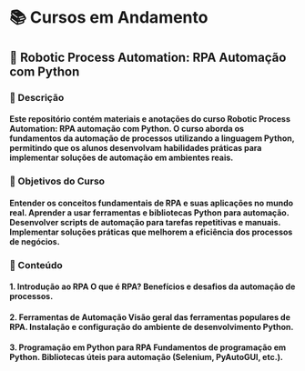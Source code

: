 # 📚 Cursos em Andamento
## 🤖 Robotic Process Automation: RPA Automação com Python
### 📝 Descrição
<h4>Este repositório contém materiais e anotações do curso Robotic Process Automation: RPA automação com Python. O curso aborda os fundamentos da automação de processos utilizando a linguagem Python, permitindo que os alunos desenvolvam habilidades práticas para implementar soluções de automação em ambientes reais.</h4>

### 🎯 Objetivos do Curso
<h4>Entender os conceitos fundamentais de RPA e suas aplicações no mundo real.
Aprender a usar ferramentas e bibliotecas Python para automação.
Desenvolver scripts de automação para tarefas repetitivas e manuais.
Implementar soluções práticas que melhorem a eficiência dos processos de negócios.</h4>

### 📖 Conteúdo
<h4>1. Introdução ao RPA
O que é RPA?
Benefícios e desafios da automação de processos.</h4>

<h4>2. Ferramentas de Automação
Visão geral das ferramentas populares de RPA.
Instalação e configuração do ambiente de desenvolvimento Python.</h4>

<h4>3. Programação em Python para RPA
Fundamentos de programação em Python.
Bibliotecas úteis para automação (Selenium, PyAutoGUI, etc.).</h4>